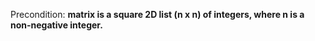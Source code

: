 Precondition: **matrix is a square 2D list (n x n) of integers, where n is a non-negative integer.**